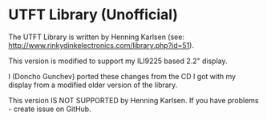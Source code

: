 # UTFT Library (Unofficial)

The UTFT Library is written by Henning Karlsen (see: http://www.rinkydinkelectronics.com/library.php?id=51).

This version is modified to support my ILI9225 based 2.2" display.

I (Doncho Gunchev) ported these changes from the CD I got with my display from a modified older version of the library.

This version IS NOT SUPPORTED by Henning Karlsen. If you have problems - create issue on GitHub.
